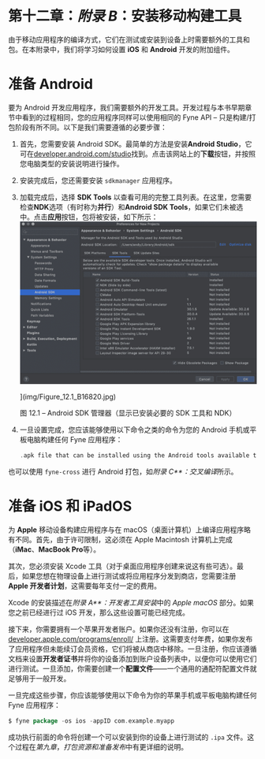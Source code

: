 # 第十二章：*附录 B*：安装移动构建工具

由于移动应用程序的编译方式，它们在测试或安装到设备上时需要额外的工具和包。在本附录中，我们将学习如何设置 **iOS** 和 **Android** 开发的附加组件。

# 准备 Android

要为 Android 开发应用程序，我们需要额外的开发工具。开发过程与本书早期章节中看到的过程相同，您的应用程序同样可以使用相同的 Fyne API – 只是构建/打包阶段有所不同。以下是我们需要遵循的必要步骤：

1.  首先，您需要安装 Android SDK。最简单的方法是安装**Android Studio**，它可在[developer.android.com/studio](http://developer.android.com/studio)找到。点击该网站上的**下载**按钮，并按照您电脑类型的安装说明进行操作。

1.  安装完成后，您还需要安装 `sdkmanager` 应用程序。

1.  加载完成后，选择 **SDK Tools** 以查看可用的完整工具列表。在这里，您需要检查**NDK**选项（有时称为**并行**）和**Android SDK Tools**，如果它们未被选中。点击**应用**按钮，包将被安装，如下所示：![图 12.1 – Android SDK 管理器（显示已安装必要的 SDK 工具和 NDK）](img/Figure_12.1_B16820.jpg)

    ](img/Figure_12.1_B16820.jpg)

    图 12.1 – Android SDK 管理器（显示已安装必要的 SDK 工具和 NDK）

1.  一旦设置完成，您应该能够使用以下命令之类的命令为您的 Android 手机或平板电脑构建任何 Fyne 应用程序：

    ```go
    .apk file that can be installed using the Android tools available to you, the adb install command, or the fyne install command.
    ```

也可以使用 `fyne-cross` 进行 Android 打包，如*附录 C**：交叉编译*所示。

# 准备 iOS 和 iPadOS

为 **Apple** 移动设备构建应用程序与在 macOS（桌面计算机）上编译应用程序略有不同。首先，由于许可限制，这必须在 Apple Macintosh 计算机上完成（**iMac**、**MacBook Pro**等）。

其次，您必须安装 Xcode 工具（对于桌面应用程序创建来说这有些可选）。最后，如果您想在物理设备上进行测试或将应用程序分发到商店，您需要注册 **Apple 开发者计划**，这需要每年支付一定的费用。

Xcode 的安装描述在*附录 A**：开发者工具安装*中的 *Apple macOS* 部分。如果您之前已经进行过 iOS 开发，那么这些设置可能已经完成。

接下来，你需要拥有一个苹果开发者账户。如果你还没有注册，你可以在 [developer.apple.com/programs/enroll/](http://developer.apple.com/programs/enroll/) 上注册。这需要支付年费，如果你发布了应用程序但未能续订会员资格，它们将被从商店中移除。一旦注册，你应该遵循文档来设置**开发者证书**并将你的设备添加到账户设备列表中，以便你可以使用它们进行测试。一旦添加，你需要创建一个**配置文件**——一个通用的通配符配置文件就足够用于一般开发。

一旦完成这些步骤，你应该能够使用以下命令为你的苹果手机或平板电脑构建任何 Fyne 应用程序：

```go
$ fyne package -os ios -appID com.example.myapp
```

成功执行前面的命令将创建一个可以安装到你的设备上进行测试的 `.ipa` 文件。这个过程在*第九章*，*打包资源和准备发布*中有更详细的说明。
